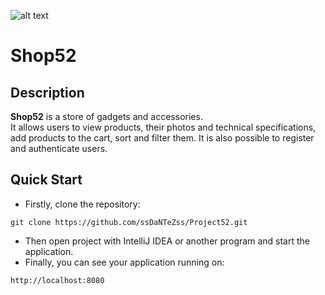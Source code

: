 ![alt text](src/main/webapp/src/images/logo.png "Main banner")
# Shop52
## Description
__Shop52__ is a store of gadgets and accessories.  
It allows users to view products, 
their photos and technical specifications, add products to the cart,
sort and filter them. It is also possible to register and 
authenticate users.
## Quick Start
* Firstly, clone the repository:
```
git clone https://github.com/ssDaNTeZss/Project52.git
```
* Then open project with IntelliJ IDEA or another program and start the application.
* Finally, you can see your application running on:
```
http://localhost:8080
```
    